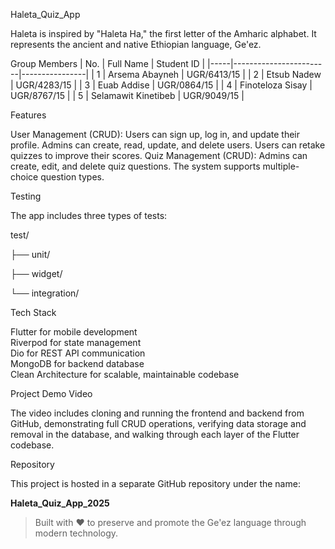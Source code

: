 Haleta_Quiz_App

Haleta is inspired by "Haleta Ha," the first letter of the Amharic alphabet. It represents the ancient and native Ethiopian language, Ge'ez.

Group Members
| No. | Full Name              | Student ID     |
|-----|------------------------|----------------|
| 1   | Arsema Abayneh         | UGR/6413/15    |
| 2   | Etsub Nadew            | UGR/4283/15    |
| 3   | Euab Addise            | UGR/0864/15    |
| 4   | Finoteloza Sisay       | UGR/8767/15    |
| 5   | Selamawit Kinetibeb    | UGR/9049/15    |

Features

User Management (CRUD): Users can sign up, log in, and update their profile. Admins can create, read, update, and delete users. Users can retake quizzes to improve their scores.
Quiz Management (CRUD): Admins can create, edit, and delete quiz questions. The system supports multiple-choice question types.

Testing

The app includes three types of tests:

test/

├── unit/ 

├── widget/ 

└── integration/ 


 Tech Stack

Flutter for mobile development  
Riverpod for state management  
Dio for REST API communication  
MongoDB for backend database  
Clean Architecture for scalable, maintainable codebase

 Project Demo Video

The video includes cloning and running the frontend and backend from GitHub, demonstrating full CRUD operations, verifying data storage and removal in the database, and walking through each layer of the Flutter codebase.

 Repository

This project is hosted in a separate GitHub repository under the name:

**Haleta_Quiz_App_2025**

> Built with ❤️ to preserve and promote the Ge'ez language through modern technology.

